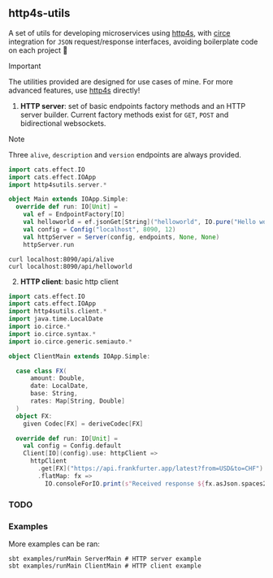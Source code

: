 ## http4s-utils

A set of utils for developing microservices using [http4s](https://http4s.org/), with
[circe](https://circe.github.io/circe/) integration for `JSON` request/response interfaces,
avoiding boilerplate code on each project 🚀

> [!IMPORTANT]  
> The utilities provided are designed for use cases of mine. For more advanced features, 
> use [http4s](https://http4s.org/) directly!

1. **HTTP server**: set of basic endpoints factory methods and an HTTP server builder.
Current factory methods exist for `GET`, `POST` and bidirectional websockets.

> [!NOTE]  
> Three `alive`, `description` and `version` endpoints are always provided.

```scala
import cats.effect.IO
import cats.effect.IOApp
import http4sutils.server.*

object Main extends IOApp.Simple:
  override def run: IO[Unit] =
    val ef = EndpointFactory[IO]
    val helloworld = ef.jsonGet[String]("helloworld", IO.pure("Hello world!"))
    val config = Config("localhost", 8090, 12)
    val httpServer = Server(config, endpoints, None, None)
    httpServer.run
```

```shell
curl localhost:8090/api/alive
curl localhost:8090/api/helloworld
```

2. **HTTP client**: basic http client 

```scala 
import cats.effect.IO
import cats.effect.IOApp
import http4sutils.client.*
import java.time.LocalDate
import io.circe.*
import io.circe.syntax.*
import io.circe.generic.semiauto.*

object ClientMain extends IOApp.Simple:

  case class FX(
      amount: Double,
      date: LocalDate,
      base: String,
      rates: Map[String, Double]
  )
  object FX:
    given Codec[FX] = deriveCodec[FX]

  override def run: IO[Unit] =
    val config = Config.default
    Client[IO](config).use: httpClient =>
      httpClient
        .get[FX]("https://api.frankfurter.app/latest?from=USD&to=CHF")
        .flatMap: fx =>
          IO.consoleForIO.print(s"Received response ${fx.asJson.spaces2}")
```

### TODO

### Examples 

More examples can be ran:
```shell
sbt examples/runMain ServerMain # HTTP server example 
sbt examples/runMain ClientMain # HTTP client example 
```
